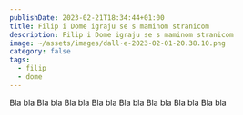 ```yaml
---
publishDate: 2023-02-21T18:34:44+01:00
title: Filip i Dome igraju se s maminom stranicom
description: Filip i Dome igraju se s maminom stranicom
image: ~/assets/images/dall·e-2023-02-01-20.38.10.png
category: false
tags:
  - filip
  - dome
---
```

Bla bla Bla bla Bla bla Bla bla Bla bla Bla bla Bla bla Bla bla